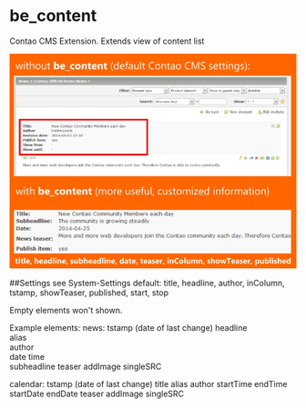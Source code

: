 # be_content
Contao CMS Extension. Extends view of content list


![](/assets/be_content.jpg)


##Settings
see System-Settings
default: title, headline, author, inColumn, tstamp, showTeaser, published, start, stop

Empty elements won't shown. 

Example elements:
news:
tstamp (date of last change)
headline 	
alias 	
author 	
date 
time 	
subheadline
teaser
addImage
singleSRC

calendar:
tstamp (date of last change)
title
alias
author
startTime 
endTime
startDate
endDate
teaser
addImage
singleSRC
